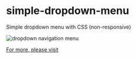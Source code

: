 # simple-dropdown-menu
Simple dropdown menu with CSS (non-responsive)

![dropdown navigation menu](http://www.ondeweb.in/wp-content/uploads/2012/03/drop-menu1-1.jpg)

[For more, please visit](http://www.ondeweb.in)
